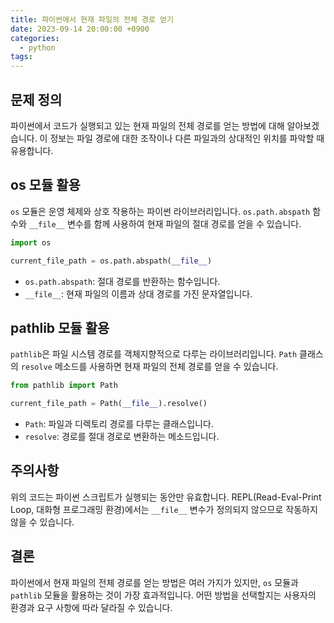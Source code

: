 ```yaml
---
title: 파이썬에서 현재 파일의 전체 경로 얻기
date: 2023-09-14 20:00:00 +0900
categories:
  - python
tags:
---
```


## 문제 정의

파이썬에서 코드가 실행되고 있는 현재 파일의 전체 경로를 얻는 방법에 대해 알아보겠습니다. 이 정보는 파일 경로에 대한 조작이나 다른 파일과의 상대적인 위치를 파악할 때 유용합니다.

## os 모듈 활용

`os` 모듈은 운영 체제와 상호 작용하는 파이썬 라이브러리입니다. `os.path.abspath` 함수와 `__file__` 변수를 함께 사용하여 현재 파일의 절대 경로를 얻을 수 있습니다.

```python
import os

current_file_path = os.path.abspath(__file__)
```

- `os.path.abspath`: 절대 경로를 반환하는 함수입니다.
- `__file__`: 현재 파일의 이름과 상대 경로를 가진 문자열입니다.

## pathlib 모듈 활용

`pathlib`은 파일 시스템 경로를 객체지향적으로 다루는 라이브러리입니다. `Path` 클래스의 `resolve` 메소드를 사용하면 현재 파일의 전체 경로를 얻을 수 있습니다.

```python
from pathlib import Path

current_file_path = Path(__file__).resolve()
```

- `Path`: 파일과 디렉토리 경로를 다루는 클래스입니다.
- `resolve`: 경로를 절대 경로로 변환하는 메소드입니다.

## 주의사항

위의 코드는 파이썬 스크립트가 실행되는 동안만 유효합니다. REPL(Read-Eval-Print Loop, 대화형 프로그래밍 환경)에서는 `__file__` 변수가 정의되지 않으므로 작동하지 않을 수 있습니다.

## 결론

파이썬에서 현재 파일의 전체 경로를 얻는 방법은 여러 가지가 있지만, `os` 모듈과 `pathlib` 모듈을 활용하는 것이 가장 효과적입니다. 어떤 방법을 선택할지는 사용자의 환경과 요구 사항에 따라 달라질 수 있습니다.